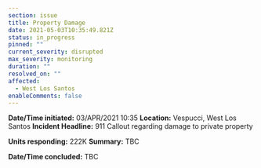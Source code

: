 ```yaml
---
section: issue
title: Property Damage
date: 2021-05-03T10:35:49.821Z
status: in_progress
pinned: ""
current_severity: disrupted
max_severity: monitoring
duration: ""
resolved_on: ""
affected:
  - West Los Santos
enableComments: false
---
```

**Date/Time initiated:** 03/APR/2021 10:35
**Location:** Vespucci, West Los Santos
**Incident Headline:** 911 Callout regarding damage to private property

**Units responding:** 222K
**Summary:** TBC

**Date/Time concluded:** TBC